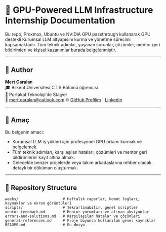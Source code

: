 # 🚀 GPU-Powered LLM Infrastructure Internship Documentation

Bu repo, Proxmox, Ubuntu ve NVIDIA GPU passthrough kullanarak GPU destekli Kurumsal LLM altyapısını kurma ve yönetme sürecimi kapsamaktadır. Tüm teknik adımlar, yaşanan sorunlar, çözümler, mentor geri bildirimleri ve kişisel kazanımlar burada belgelenmiştir.

---

## 👤 Author

**Mert Çaralan**  
🎓 Bilkent Üniversitesi CTIS Bölümü öğrencisi  
💼 Portakal Teknoloji'de Stajyer  
📧 mert.caralan@outlook.com 
🌐 [GitHub Profilim](https://github.com/mertcaralan) | [LinkedIn](https://www.linkedin.com/in/mertcaralan/)

---

## 🎯 Amaç

Bu belgenin amacı:
- Kurumsal LLM iş yükleri için profesyonel GPU ortamı kurmak ve belgelemek.
- Tüm teknik adımları, karşılaşılan hataları, çözümleri ve mentor geri bildirimlerini kayıt altına almak.
- Gelecekte benzer projelerde veya takım arkadaşlarına rehber olacak detaylı bir döküman oluşturmak.

---

## 📁 Repository Structure

```plaintext
weeks/                    # Haftalık raporlar, komut logları, kaynaklar ve ekran görüntüleri
scripts/                  # Tekrarlanabilir, genel scriptler
mentor-feedback.md        # Mentor yorumları ve alınan aksiyonlar
errors-and-solutions.md   # Karşılaşılan hatalar ve çözümleri
general-references.md     # Proje boyunca kullanılan genel kaynaklar
README.md                 # Bu dosya
